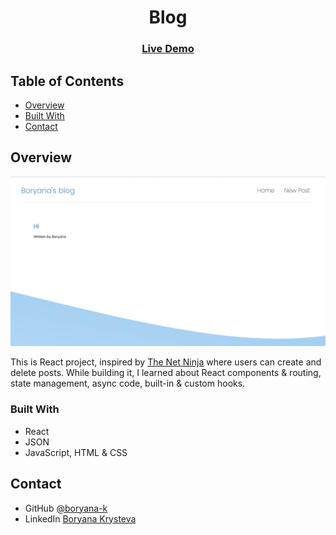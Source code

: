 <h1 align="center">Blog</h1>

<div align="center">
  <h3>
    <a href="https://blogposts-demo.herokuapp.com/">
      Live Demo
    </a>
  </h3>
</div>

<!-- TABLE OF CONTENTS -->

## Table of Contents

- [Overview](#overview)
- [Built With](#built-with)
- [Contact](#contact)

<!-- OVERVIEW -->

## Overview

![screenshot](/screenshot.png)

This is React project, inspired by [The Net Ninja](https://www.youtube.com/c/TheNetNinja) where users can create and delete posts. While building it, I learned about React components & routing, state management, async code, built-in & custom hooks.


### Built With


- React
- JSON
- JavaScript, HTML & CSS


## Contact

- GitHub [@boryana-k](https://github.com/boryana-k)
- LinkedIn [Boryana Krysteva](https://www.linkedin.com/in/boryana-krysteva/)
